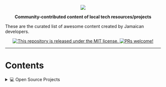 <p align="center"><img src="https://user-images.githubusercontent.com/9423525/88356137-d1cba880-cd34-11ea-833e-36f090458892.png"/></p>

<p align="center">
  <strong>Community-contributed content of local tech resources/projects</strong>
 <br>
</p>

<p>These are the curated list of awesome content created by Jamaican developers.</p>

<p align="center">
 
<a href="https://github.com/DevC-Kingston/local-tech/blob/master/LICENSE">
    <img src="https://img.shields.io/badge/license-MIT-blue.svg" alt="This repository is released under the MIT license." />
  </a>
  
  <a href="https://github.com/DevC-Kingston/local-tech/blob/master/CONTRIBUTING.md">
    <img src="https://img.shields.io/badge/PRs-welcome-brightgreen.svg" alt="PRs welcome!" />
  </a>
</p>

</div>

---

# Contents

<details>
  <summary>
    💻 Open Source Projects
  </summary>

<br />

Projects created by Jamaican developers.

- [Open Jamaica](https://github.com/jordanliu/openjamaica) - Dev resources for Jamaican developers curated by Jamaicans.
</details>
